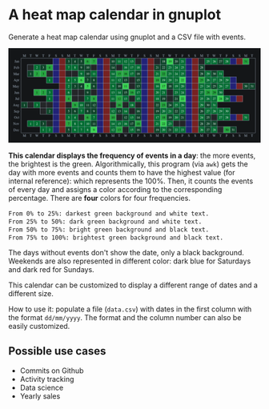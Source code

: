 # A heat map calendar in gnuplot

Generate a heat map calendar using gnuplot and a CSV file with events.

![A heat map calendar](calendar.png?)

**This calendar displays the frequency of events in a day**: the more events, the brightest is the green. Algorithmically, this program (via `awk`) gets the day with more events and counts them to have the highest value (for internal reference): which represents the 100%. Then, it counts the events of every day and assigns a color according to the corresponding percentage. There are **four** colors for four frequencies.

```
From 0% to 25%: darkest green background and white text.
From 25% to 50%: dark green background and white text.
From 50% to 75%: bright green background and black text.
From 75% to 100%: brightest green background and black text.
```

The days without events don't show the date, only a black background. Weekends are also represented in different color: dark blue for Saturdays and dark red for Sundays.

This calendar can be customized to display a different range of dates and a different size.

How to use it: populate a file (`data.csv`) with dates in the first column with the format `dd/mm/yyyy`. The format and the column number can also be easily customized.

## Possible use cases

- Commits on Github
- Activity tracking
- Data science
- Yearly sales
